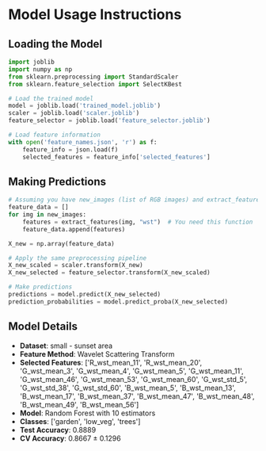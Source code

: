 # Model Usage Instructions

## Loading the Model
```python
import joblib
import numpy as np
from sklearn.preprocessing import StandardScaler
from sklearn.feature_selection import SelectKBest

# Load the trained model
model = joblib.load('trained_model.joblib')
scaler = joblib.load('scaler.joblib')
feature_selector = joblib.load('feature_selector.joblib')

# Load feature information
with open('feature_names.json', 'r') as f:
    feature_info = json.load(f)
    selected_features = feature_info['selected_features']
```

## Making Predictions
```python
# Assuming you have new_images (list of RGB images) and extract_features function
feature_data = []
for img in new_images:
    features = extract_features(img, "wst")  # You need this function
    feature_data.append(features)

X_new = np.array(feature_data)

# Apply the same preprocessing pipeline
X_new_scaled = scaler.transform(X_new)
X_new_selected = feature_selector.transform(X_new_scaled)

# Make predictions
predictions = model.predict(X_new_selected)
prediction_probabilities = model.predict_proba(X_new_selected)
```

## Model Details
- **Dataset**: small - sunset area
- **Feature Method**: Wavelet Scattering Transform
- **Selected Features**: ['R_wst_mean_11', 'R_wst_mean_20', 'G_wst_mean_3', 'G_wst_mean_4', 'G_wst_mean_5', 'G_wst_mean_11', 'G_wst_mean_46', 'G_wst_mean_53', 'G_wst_mean_60', 'G_wst_std_5', 'G_wst_std_38', 'G_wst_std_60', 'B_wst_mean_5', 'B_wst_mean_13', 'B_wst_mean_17', 'B_wst_mean_37', 'B_wst_mean_47', 'B_wst_mean_48', 'B_wst_mean_49', 'B_wst_mean_56']
- **Model**: Random Forest with 10 estimators
- **Classes**: ['garden', 'low_veg', 'trees']
- **Test Accuracy**: 0.8889
- **CV Accuracy**: 0.8667 ± 0.1296
